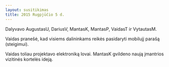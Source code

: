 ```yaml
---
layout: susitikimas
title: 2015 Rugpjūčio 5 d.
---
```

Dalyvavo AugustasU, DariusV, MantasK, MantasP, VaidasT ir VytautasM.


Vaidas pranešė, kad visiems dalininkams reikės pasidaryti mobilujį parašą (steigimui).

Vaidas toliau projektavo elektroniką lovai.
MantasK gvildeno naują įmantrios vizitinės kortelės ideją.


